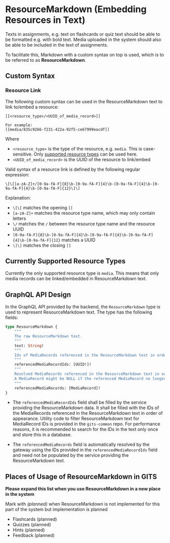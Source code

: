 # ResourceMarkdown (Embedding Resources in Text)

Texts in assignments, e.g. text on flashcards or quiz text should be able to be formatted e.g. with bold text. Media uploaded in the system should also be able to be included in the text of assignments.

To facilitate this, Markdown with a custom syntax on top is used, which is to be referred to as **ResourceMarkdown**.

## Custom Syntax

### Resource Link

The following custom syntax can be used in the ResourceMarkdown text to link to/embed a resource:

```
[[<resource_type>/<UUID_of_media_record>]]

For example:
[[media/835c9266-f231-422a-92f5-ce67999eacdf]]
```

Where
* `<resource_type>` is the type of the resource, e.g. `media`. This is case-sensitive. Only [supported resource types](#currently-supported-resource-types) can be used here.
* `<UUID_of_media_record>` is the UUID of the resource to link/embed

Valid syntax of a resource link is defined by the following regular expression:

```regex
\[\[[a-zA-Z]+/[0-9a-fA-F]{8}\b-[0-9a-fA-F]{4}\b-[0-9a-fA-F]{4}\b-[0-9a-fA-F]{4}\b-[0-9a-fA-F]{12}\]\]
```

Explanation:
* `\[\[` matches the opening `[[`
* `[a-zA-Z]+` matches the resource type name, which may only contain letters
* `\/` matches the `/` between the resource type name and the resource UUID
* `[0-9a-fA-F]{8}\b-[0-9a-fA-F]{4}\b-[0-9a-fA-F]{4}\b-[0-9a-fA-F]{4}\b-[0-9a-fA-F]{12}` matches a UUID
* `\]\]` matches the closing `]]`

## Currently Supported Resource Types
Currently the only supported resource type is `media`. This means that only media records can be linked/embedded in ResourceMarkdown text.

## GraphQL API Design

In the GraphQL API provided by the backend, the `ResourceMarkdown` type is used to represent ResourceMarkdown text. The type has the following fields:

```graphql
type ResourceMarkdown {
    """
    The raw ResourceMarkdown text.
    """
    text: String!
    """
    Ids of MediaRecords referenced in the ResourceMarkdown text in order.
    """
    referencedMediaRecordIds: [UUID!]!
    """
    Resolved MediaRecords referenced in the ResourceMarkdown text in order.
    A MediaRecord might be NULL if the referenced MediaRecord no longer exists. 
    """
    referencedMediaRecords: [MediaRecord]!
}
```

- The `referencedMediaRecordIds` field shall be filled by the service providing the ResourceMarkdown data. It shall be filled with the IDs of the MediaRecords referenced in the ResourceMarkdown text in order of appearance. Utility code to filter ResourceMarkdown text for MediaRecord IDs is provided in the `gits-common` repo. For performance reasons, it is recommended to search for the IDs in the text only once and store this in a database.

- The `referencedMediaRecords` field is automatically resolved by the gateway using the IDs provided in the `referencedMediaRecordIds` field and need not be populated by the service providing the ResourceMarkdown text.

## Places of Usage of ResourceMarkdown in GITS

**Please expand this list when you use ResourceMarkdown in a new place in the system**

Mark with *(planned)* when ResourceMarkdown is not implemented for this part of the system but implementation is planned

- Flashcards (planned)
- Quizzes (planned)
- Hints (planned)
- Feedback (planned)